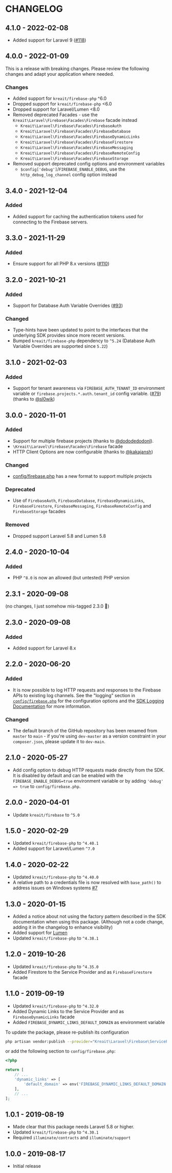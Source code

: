 # CHANGELOG

## 4.1.0 - 2022-02-08

* Added support for Laravel 9 ([#118](https://github.com/kreait/laravel-firebase/pull/118))

## 4.0.0 - 2022-01-09

This is a release with breaking changes. Please review the following changes and adapt your application where needed.

### Changes

* Added support for `kreait/firebase-php` ^6.0
* Dropped support for `kreait/firebase-php` <6.0
* Dropped support for Laravel/Lumen <8.0
* Removed deprecated Facades - use the `Kreait\Laravel\Firebase\Facades\Firebase` facade instead 
  * `Kreait\Laravel\Firebase\Facades\FirebaseAuth`
  * `Kreait\Laravel\Firebase\Facades\FirebaseDatabase`
  * `Kreait\Laravel\Firebase\Facades\FirebaseDynamicLinks`
  * `Kreait\Laravel\Firebase\Facades\FirebaseFirestore`
  * `Kreait\Laravel\Firebase\Facades\FirebaseMessaging`
  * `Kreait\Laravel\Firebase\Facades\FirebaseRemoteConfig`
  * `Kreait\Laravel\Firebase\Facades\FirebaseStorage`
* Removed support deprecated config options and environment variables
  * `$config['debug']`/`FIREBASE_ENABLE_DEBUG`, use the `http_debug_log_channel` config option instead

## 3.4.0 - 2021-12-04
### Added
* Added support for caching the authentication tokens used for connecting to the Firebase servers.

## 3.3.0 - 2021-11-29
### Added
* Ensure support for all PHP 8.x versions 
  ([#110](https://github.com/kreait/laravel-firebase/pull/110))

## 3.2.0 - 2021-10-21
### Added
* Support for Database Auth Variable Overrides
  ([#93](https://github.com/kreait/laravel-firebase/pull/93))
### Changed
* Type-hints have been updated to point to the interfaces that the underlying SDK provides
  since more recent versions.
* Bumped `kreait/firebase-php` dependency to `^5.24` (Database Auth Variable Overrides are supported since `5.22`)

## 3.1.0 - 2021-02-03
### Added
* Support for tenant awareness via `FIREBASE_AUTH_TENANT_ID` environment variable
  or `firebase.projects.*.auth.tenant_id` config variable.
  ([#79](https://github.com/kreait/laravel-firebase/pull/79))
  (thanks to [@sl0wik](https://github.com/sl0wik))

## 3.0.0 - 2020-11-01 
### Added
* Support for multiple firebase projects (thanks to [@dododedodonl](https://github.com/dododedodonl)).
* `\Kreait\Laravel\Firebase\Facades\Firebase` facade
* HTTP Client Options are now configurable (thanks to [@kakajansh](https://github.com/kakajansh))

### Changed
* [config/firebase.php](config/firebase.php) has a new format to support multiple projects

### Deprecated
* Use of `FirebaseAuth`, `FirebaseDatabase`, `FirebaseDynamicLinks`, `FirebaseFirestore`, `FirebaseMessaging`, `FirebaseRemoteConfig` and `FirebaseStorage` facades

### Removed
* Dropped support Laravel 5.8 and Lumen 5.8

## 2.4.0 - 2020-10-04

### Added
* PHP `^8.0` is now an allowed (but untested) PHP version

## 2.3.1 - 2020-09-08

(no changes, I just somehow mis-tagged 2.3.0 🙈)

## 2.3.0 - 2020-09-08

### Added
* Added support for Laravel 8.x

## 2.2.0 - 2020-06-20

### Added
* It is now possible to log HTTP requests and responses to the Firebase APIs to existing log channels. 
  See the "logging" section in [`config/firebase.php`](config/firebase.php) for the configuration 
  options and the [SDK Logging Documentation](https://firebase-php.readthedocs.io/en/5.5.0/setup.html#logging) 
  for more information.
### Changed
* The default branch of the GitHub repository has been renamed from `master` to `main` - 
  if you're using `dev-master` as a version constraint in your `composer.json`, please 
  update it to `dev-main`.

## 2.1.0 - 2020-05-27

* Add config option to debug HTTP requests made directly from the SDK. It is disabled by
  default and can be enabled with the `FIREBASE_ENABLE_DEBUG=true` environment variable
  or by adding `'debug' => true` to `config/firebase.php`.

## 2.0.0 - 2020-04-01

* Update `kreait/firebase` to `^5.0`

## 1.5.0 - 2020-02-29

* Updated `kreait/firebase-php` to `^4.40.1`
* Added support for Laravel/Lumen `^7.0`

## 1.4.0 - 2020-02-22

* Updated `kreait/firebase-php` to `^4.40.0`
* A relative path to a credentials file is now resolved with `base_path()` to address issues on Windows systems [#7](https://github.com/kreait/laravel-firebase/issues/7) 

## 1.3.0 - 2020-01-15

* Added a notice about not using the factory pattern described in the SDK documentation when using this package. 
  (Although not a code change, adding it in the changelog to enhance visibility)
* Added support for [Lumen](https://lumen.laravel.com/)
* Updated `kreait/firebase-php` to `^4.38.1`

## 1.2.0 - 2019-10-26

* Updated `kreait/firebase-php` to `^4.35.0`
* Added Firestore to the Service Provider and as `FirebaseFirestore` facade

## 1.1.0 - 2019-09-19

* Updated `kreait/firebase-php` to `^4.32.0`
* Added Dynamic Links to the Service Provider and as `FirebaseDynamicLinks` facade
* Added `FIREBASE_DYNAMIC_LINKS_DEFAULT_DOMAIN` as environment variable

To update the package, please re-publish its configuration

```bash
php artisan vendor:publish --provider="Kreait\Laravel\Firebase\ServiceProvider" --tag=config
```

or add the following section to `config/firebase.php`:

```php
<?php

return [
    // ...
    'dynamic_links' => [
        'default_domain' => env('FIREBASE_DYNAMIC_LINKS_DEFAULT_DOMAIN')
    ],
    // ...
];
```

## 1.0.1 - 2019-08-19

* Made clear that this package needs Laravel 5.8 or higher.
* Updated `kreait/firebase-php` to `^4.30.1`
* Required `illuminate/contracts` and `illuminate/support`

## 1.0.0 - 2019-08-17

* Initial release
